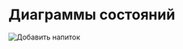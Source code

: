 # Диаграммы состояний

![Добавить напиток ](https://github.com/RocknRoll8877/lab2/tree/main/MINIGamers-main/documentation/Images/Diagrams/State.png)

